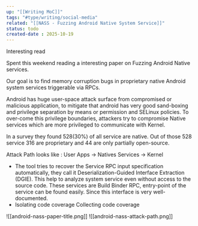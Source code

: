 ```yaml
---
up: "[[Writing MoC]]"
tags: "#type/writing/social-media"
related: "[[NASS - Fuzzing Android Native System Service]]"
status: todo
created-date : 2025-10-19
---
```


Interesting read

Spent this weekend reading a interesting paper on Fuzzing Android Native services.

Our goal is to find memory corruption bugs in proprietary native Android system services triggerable via RPCs.

Android has huge user-space attack surface from compromised or malicious application, to mitigate that android has very good sand-boxing and privilege separation by means or permission and SELinux policies. To over-come this privilege boundaries, attackers try to compromise Native services which are more privileged to communicate with Kernel.

In a survey they found 528(30%) of all service are native. Out of those 528 service 316 are proprietary and 44 are only partially open-source.

Attack Path looks like : User Apps -> Natives Services -> Kernel

- The tool tries to recover the Service RPC input specification automatically, they call it Deserialization-Guided Interface Extraction (DGIE). This help to analyze system service even without access to the source code. These services are Build Binder RPC, entry-point of the service can be found easily. Since this interface is very well-documented.
- Isolating code coverage Collecting code coverage

![[android-nass-paper-title.png]]
![[android-nass-attack-path.png]]